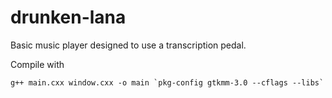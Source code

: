 drunken-lana
============

Basic music player designed to use a transcription pedal.

Compile with

    g++ main.cxx window.cxx -o main `pkg-config gtkmm-3.0 --cflags --libs`